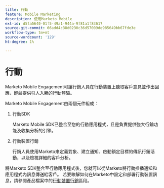 ```yaml
---
title: 行動
feature: Mobile Marketing
description: 使用Marketo Mobile
exl-id: d5fa5640-01f5-49a1-944a-9f81a1f83617
source-git-commit: 66add4c38d0230c36d57009de985649bb67fde3e
workflow-type: tm+mt
source-wordcount: '129'
ht-degree: 1%

---
```


# 行動

Marketo Mobile Engagement可讓行銷人員在行動裝置上聽取客戶意見並作出回應，輕鬆提供引人入勝的行動體驗。

Marketo Mobile Engagement由兩個元件組成：

1. 行動SDK

   Marketo Mobile SDK已整合至您的行動應用程式，且是負責提供強大行銷功能及收集分析的引擎。

1. 行動裝置行銷

   行銷人員使用Marketo來定義對象、建立通知、啟動鎖定目標的傳訊行銷活動，以及檢視詳細的客戶分析。

將Marketo SDK整合至行動應用程式後，您就可以從Marketo將行動推播通知和應用程式內訊息傳送給客戶。 若要瞭解如何在Marketo中設定和部署行動裝置訊息，請參閱產品檔案中的[行動裝置行銷](https://experienceleague.adobe.com/en/docs/marketo/using/product-docs/mobile-marketing/admin/add-a-mobile-app)區段。
